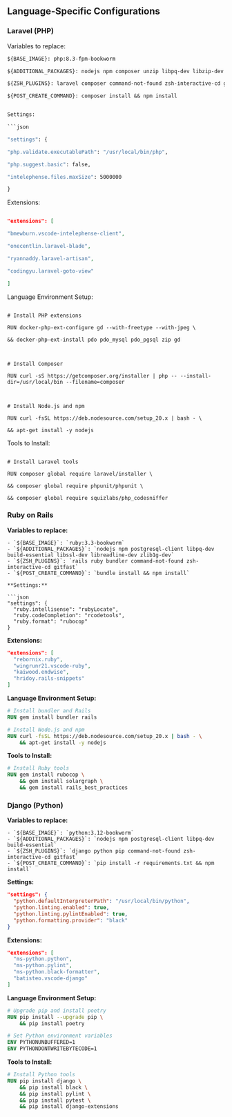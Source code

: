 ## Language-Specific Configurations

### Laravel (PHP)
  
Variables to replace:

```Dockerfile
${BASE_IMAGE}: php:8.3-fpm-bookworm

${ADDITIONAL_PACKAGES}: nodejs npm composer unzip libpq-dev libzip-dev libpng-dev libjpeg-dev libfreetype6-dev

${ZSH_PLUGINS}: laravel composer command-not-found zsh-interactive-cd gitfast

${POST_CREATE_COMMAND}: composer install && npm install


Settings:

```json

"settings": {

"php.validate.executablePath": "/usr/local/bin/php",

"php.suggest.basic": false,

"intelephense.files.maxSize": 5000000

}

```

  

Extensions:

```json

"extensions": [

"bmewburn.vscode-intelephense-client",

"onecentlin.laravel-blade",

"ryannaddy.laravel-artisan",

"codingyu.laravel-goto-view"

]

```


Language Environment Setup:

```

# Install PHP extensions

RUN docker-php-ext-configure gd --with-freetype --with-jpeg \

&& docker-php-ext-install pdo pdo_mysql pdo_pgsql zip gd

  

# Install Composer

RUN curl -sS https://getcomposer.org/installer | php -- --install-dir=/usr/local/bin --filename=composer

  

# Install Node.js and npm

RUN curl -fsSL https://deb.nodesource.com/setup_20.x | bash - \

&& apt-get install -y nodejs

```


Tools to Install:

```

# Install Laravel tools

RUN composer global require laravel/installer \

&& composer global require phpunit/phpunit \

&& composer global require squizlabs/php_codesniffer

```

### Ruby on Rails

**Variables to replace:**

```
- `${BASE_IMAGE}`: `ruby:3.3-bookworm`
- `${ADDITIONAL_PACKAGES}`: `nodejs npm postgresql-client libpq-dev build-essential libssl-dev libreadline-dev zlib1g-dev`
- `${ZSH_PLUGINS}`: `rails ruby bundler command-not-found zsh-interactive-cd gitfast`
- `${POST_CREATE_COMMAND}`: `bundle install && npm install`

**Settings:**

```json
"settings": {
  "ruby.intellisense": "rubyLocate",
  "ruby.codeCompletion": "rcodetools",
  "ruby.format": "rubocop"
}
```

**Extensions:**

```json
"extensions": [
  "rebornix.ruby",
  "wingrunr21.vscode-ruby",
  "kaiwood.endwise",
  "hridoy.rails-snippets"
]
```

**Language Environment Setup:**

```Dockerfile
# Install bundler and Rails
RUN gem install bundler rails

# Install Node.js and npm
RUN curl -fsSL https://deb.nodesource.com/setup_20.x | bash - \
    && apt-get install -y nodejs
```

**Tools to Install:**


```Dockerfile
# Install Ruby tools
RUN gem install rubocop \
    && gem install solargraph \
    && gem install rails_best_practices
```

### Django (Python)

**Variables to replace:**

```
- `${BASE_IMAGE}`: `python:3.12-bookworm`
- `${ADDITIONAL_PACKAGES}`: `nodejs npm postgresql-client libpq-dev build-essential`
- `${ZSH_PLUGINS}`: `django python pip command-not-found zsh-interactive-cd gitfast`
- `${POST_CREATE_COMMAND}`: `pip install -r requirements.txt && npm install`
```

**Settings:**

```json
"settings": {
  "python.defaultInterpreterPath": "/usr/local/bin/python",
  "python.linting.enabled": true,
  "python.linting.pylintEnabled": true,
  "python.formatting.provider": "black"
}
```

**Extensions:**

```json
"extensions": [
  "ms-python.python",
  "ms-python.pylint",
  "ms-python.black-formatter",
  "batisteo.vscode-django"
]
```



**Language Environment Setup:**

```Dockerfile
# Upgrade pip and install poetry
RUN pip install --upgrade pip \
    && pip install poetry

# Set Python environment variables
ENV PYTHONUNBUFFERED=1
ENV PYTHONDONTWRITEBYTECODE=1
```

**Tools to Install:**

```Dockerfile
# Install Python tools
RUN pip install django \
    && pip install black \
    && pip install pylint \
    && pip install pytest \
    && pip install django-extensions
```

